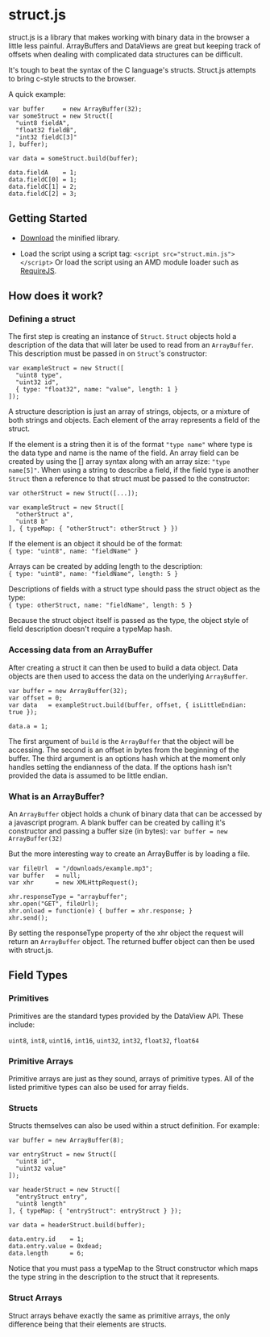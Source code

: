 struct.js
========

struct.js is a library that makes working with binary data in the browser a
little less painful. ArrayBuffers and DataViews are great but keeping track
of offsets when dealing with complicated data structures can be difficult.  

It's tough to beat the syntax of the C language's structs. Struct.js attempts
to bring c-style structs to the browser.  

A quick example:  

    var buffer     = new ArrayBuffer(32);
    var someStruct = new Struct([
      "uint8 fieldA",
      "float32 fieldB",
      "int32 fieldC[3]"
    ], buffer);

    var data = someStruct.build(buffer);

    data.fieldA    = 1;
    data.fieldC[0] = 1;
    data.fieldC[1] = 2;
    data.fieldC[2] = 3;



Getting Started
---------------

* [Download](http://structjs.jabnix.net/downloads/struct.min.js) the minified
library.

* Load the script using a script tag: `<script src="struct.min.js"></script>`
  Or load the script using an AMD module loader such as
  [RequireJS](http://requirejs.org).



How does it work?
-----------------


### Defining a struct

The first step is creating an instance of `Struct`. `Struct` objects hold
a description of the data that will later be used to read from an `ArrayBuffer`.
This description must be passed in on `Struct`'s constructor:  

    var exampleStruct = new Struct([
      "uint8 type",
      "uint32 id",
      { type: "float32", name: "value", length: 1 }
    ]);

A structure description is just an array of strings, objects, or a mixture of
both strings and objects. Each element of the array represents a field of the
struct.

If the element is a string then it is of the format `"type name"` where
type is the data type and name is the name of the field. An array field
can be created by using the [] array syntax along with an array size:
`"type name[5]"`. When using a string to describe a field, if the field
type is another `Struct` then a reference to that struct must be passed
to the constructor:  

    var otherStruct = new Struct([...]);

    var exampleStruct = new Struct([
      "otherStruct a",
      "uint8 b"
    ], { typeMap: { "otherStruct": otherStruct } })

If the element is an object it should be of the format:  
`{ type: "uint8", name: "fieldName" }`

Arrays can be created by adding length to the description:  
`{ type: "uint8", name: "fieldName", length: 5 }`

Descriptions of fields with a struct type should pass the struct object as
the type:  
`{ type: otherStruct, name: "fieldName", length: 5 }`

Because the struct object itself is passed as the type, the object style of
field description doesn't require a typeMap hash.


### Accessing data from an ArrayBuffer

After creating a struct it can then be used to build a data object. Data objects
are then used to access the data on the underlying `ArrayBuffer`.

    var buffer = new ArrayBuffer(32);
    var offset = 0;
    var data   = exampleStruct.build(buffer, offset, { isLittleEndian: true });

    data.a = 1;

The first argument of `build` is the `ArrayBuffer` that the object will be
accessing. The second is an offset in bytes from the beginning of the buffer.
The third argument is an options hash which at the moment only handles
setting the endianness of the data. If the options hash isn't provided the
data is assumed to be little endian.


### What is an ArrayBuffer?

An `ArrayBuffer` object holds a chunk of binary data that can be accessed
by a javascript program. A blank buffer can be created by calling it's
constructor and passing a buffer size (in bytes):
`var buffer = new ArrayBuffer(32)`

But the more interesting way to create an ArrayBuffer is by loading a file.

    var fileUrl  = "/downloads/example.mp3";
    var buffer   = null;
    var xhr      = new XMLHttpRequest();

    xhr.responseType = "arraybuffer";
    xhr.open("GET", fileUrl);
    xhr.onload = function(e) { buffer = xhr.response; }
    xhr.send();

By setting the responseType property of the xhr object the request will return
an `ArrayBuffer` object. The returned buffer object can then be used with
struct.js.



Field Types
-----------


### Primitives

Primitives are the standard types provided by the DataView API. These include:  

`uint8`, `int8`, `uint16`, `int16`, `uint32`, `int32`, `float32`, `float64`


### Primitive Arrays

Primitive arrays are just as they sound, arrays of primitive types. All of
the listed primitive types can also be used for array fields.


### Structs

Structs themselves can also be used within a struct definition. For example:  

    var buffer = new ArrayBuffer(8);

    var entryStruct = new Struct([
      "uint8 id",
      "uint32 value"
    ]);

    var headerStruct = new Struct([
      "entryStruct entry",
      "uint8 length"
    ], { typeMap: { "entryStruct": entryStruct } });

    var data = headerStruct.build(buffer);

    data.entry.id    = 1;
    data.entry.value = 0xdead;
    data.length      = 6;

Notice that you must pass a typeMap to the Struct constructor which maps the
type string in the description to the struct that it represents.


### Struct Arrays

Struct arrays behave exactly the same as primitive arrays, the only difference
being that their elements are structs.
